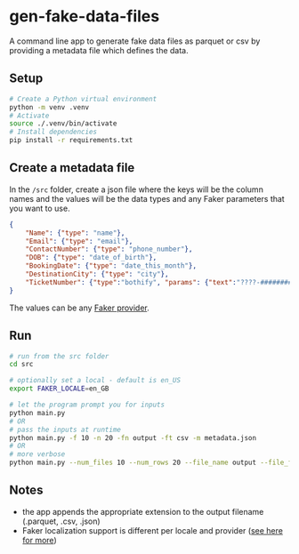 # gen-fake-data-files

A command line app to generate fake data files as parquet or csv by providing a metadata file which defines the data.

## Setup

```bash
# Create a Python virtual environment
python -m venv .venv
# Activate
source ./.venv/bin/activate
# Install dependencies
pip install -r requirements.txt
```

## Create a metadata file

In the `/src` folder, create a json file where the keys will be the column names and the values will be the data types and any Faker parameters that you want to use.

```json
{
    "Name": {"type": "name"},
    "Email": {"type": "email"},
    "ContactNumber": {"type": "phone_number"},
    "DOB": {"type": "date_of_birth"},
    "BookingDate": {"type": "date_this_month"},
    "DestinationCity": {"type": "city"},
    "TicketNumber": {"type":"bothify", "params": {"text":"????-########", "letters":"ABCDEFGHIJ"}}
}
```

The values can be any [Faker provider](https://faker.readthedocs.io/en/master/providers.html).

## Run

```bash
# run from the src folder
cd src

# optionally set a local - default is en_US
export FAKER_LOCALE=en_GB

# let the program prompt you for inputs
python main.py
# OR
# pass the inputs at runtime
python main.py -f 10 -n 20 -fn output -ft csv -m metadata.json
# OR
# more verbose
python main.py --num_files 10 --num_rows 20 --file_name output --file_format csv --meta_file metadata.json
```

## Notes

- the app appends the appropriate extension to the output filename (.parquet, .csv, .json)
- Faker localization support is different per locale and provider ([see here for more](https://faker.readthedocs.io/en/master/locales.html))
